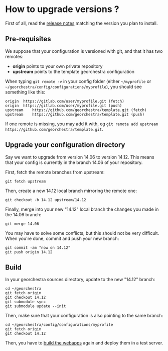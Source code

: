 # How to upgrade versions ?

First of all, read the [release notes](../RELEASE_NOTES.md) matching the version you plan to install.

## Pre-requisites

We suppose that your configuration is versioned with git, and that it has two remotes:
 * **origin** points to your own private repository
 * **upstream** points to the template georchestra configuration

When typing ```git remote -v``` in your config folder (either ```~/myprofile``` or ```~/georchestra/config/configurations/myprofile```), you should see something like this:
```
origin	https://gitlab.com/user/myprofile.git (fetch)
origin	https://gitlab.com/user/myprofile.git (push)
upstream	https://github.com/georchestra/template.git (fetch)
upstream	https://github.com/georchestra/template.git (push)
```

If one remote is missing, you may add it with, eg ```git remote add upstream https://github.com/georchestra/template.git```.


## Upgrade your configuration directory

Say we want to upgrade from version 14.06 to version 14.12. This means that your config is currently in the branch 14.06 of your repository.

First, fetch the remote branches from upstream:
```
git fetch upstream
```

Then, create a new 14.12 local branch mirroring the remote one:
```
git checkout -b 14.12 upstream/14.12
```

Finally, merge into your new "14.12" local branch the changes you made in the 14.06 branch:
```
git merge 14.06
```

You may have to solve some conflicts, but this should not be very difficult.  
When you're done, commit and push your new branch:
```
git commit -am "now on 14.12"
git push origin 14.12
```


## Build

In your georchestra sources directory, update to the new "14.12" branch:

```
cd ~/georchestra
git fetch origin
git checkout 14.12
git submodule sync
git submodule update --init
```

Then, make sure that your configuration is also pointing to the same branch:
```
cd ~/georchestra/config/configurations/myprofile
git fetch origin
git checkout 14.12
```

Then, you have to [build the webapps](build.md) again and deploy them in a test server. 
